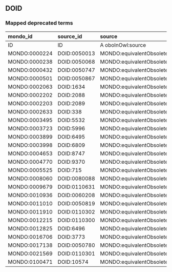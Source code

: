 ## DOID
### Mapped deprecated terms
| mondo_id      | source_id    | source                   |
|:--------------|:-------------|:-------------------------|
| ID            | ID           | A oboInOwl:source        |
| MONDO:0000224 | DOID:0050013 | MONDO:equivalentObsolete |
| MONDO:0000238 | DOID:0050068 | MONDO:equivalentObsolete |
| MONDO:0000432 | DOID:0050747 | MONDO:equivalentObsolete |
| MONDO:0000501 | DOID:0050867 | MONDO:equivalentObsolete |
| MONDO:0002063 | DOID:1634    | MONDO:equivalentObsolete |
| MONDO:0002202 | DOID:2088    | MONDO:equivalentObsolete |
| MONDO:0002203 | DOID:2089    | MONDO:equivalentObsolete |
| MONDO:0002633 | DOID:338     | MONDO:equivalentObsolete |
| MONDO:0003495 | DOID:5532    | MONDO:equivalentObsolete |
| MONDO:0003723 | DOID:5996    | MONDO:equivalentObsolete |
| MONDO:0003899 | DOID:6495    | MONDO:equivalentObsolete |
| MONDO:0003998 | DOID:6809    | MONDO:equivalentObsolete |
| MONDO:0004653 | DOID:8747    | MONDO:equivalentObsolete |
| MONDO:0004770 | DOID:9370    | MONDO:equivalentObsolete |
| MONDO:0005525 | DOID:715     | MONDO:equivalentObsolete |
| MONDO:0008060 | DOID:0080088 | MONDO:equivalentObsolete |
| MONDO:0009679 | DOID:0110631 | MONDO:equivalentObsolete |
| MONDO:0010936 | DOID:0060208 | MONDO:equivalentObsolete |
| MONDO:0011010 | DOID:0050819 | MONDO:equivalentObsolete |
| MONDO:0011910 | DOID:0110302 | MONDO:equivalentObsolete |
| MONDO:0012215 | DOID:0110300 | MONDO:equivalentObsolete |
| MONDO:0012825 | DOID:6496    | MONDO:equivalentObsolete |
| MONDO:0016706 | DOID:3773    | MONDO:equivalentObsolete |
| MONDO:0017138 | DOID:0050780 | MONDO:equivalentObsolete |
| MONDO:0021569 | DOID:0110301 | MONDO:equivalentObsolete |
| MONDO:0100471 | DOID:10574   | MONDO:equivalentObsolete |
